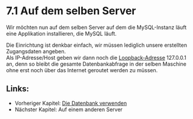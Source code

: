 # 7.1 Auf dem selben Server

Wir möchten nun auf dem selben Server auf dem die MySQL-Instanz läuft eine Applikation installieren, die MySQL läuft.

Die Einrichtung ist denkbar einfach, wir müssen lediglich unsere erstellten Zugangsdaten angeben.  
Als IP-Adresse/Host geben wir dann noch die [Loopback-Adresse](https://de.wikipedia.org/wiki/Loopback) 127.0.0.1 an, denn so bleibt die gesamte Datenbankabfrage in der selben Maschine ohne erst noch über das Internet geroutet werden zu müssen.

## Links:

* Vorheriger Kapitel: [Die Datenbank verwenden](/die-datenbank-verwenden.md)
* Nächster Kapitel: Auf einem anderen Server



